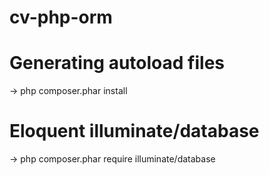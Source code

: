 # cv-php-orm


# Generating autoload files
-> php composer.phar install
# Eloquent illuminate/database
-> php composer.phar require illuminate/database
